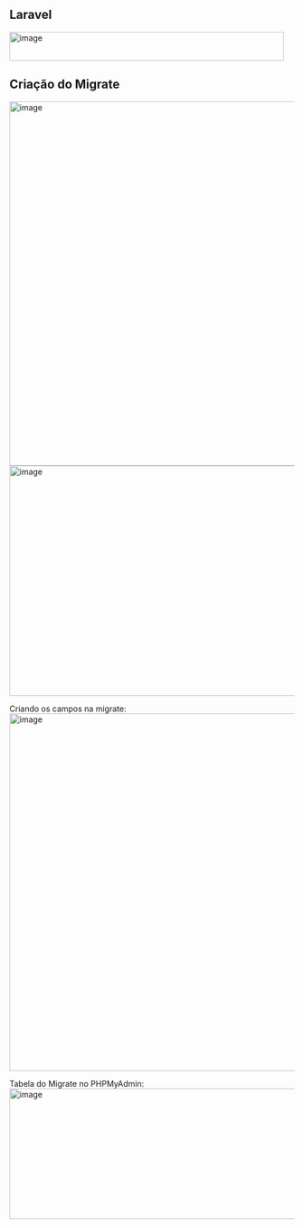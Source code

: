 

## Laravel
<img width="485" height="51" alt="image" src="https://github.com/user-attachments/assets/c4ca56bc-7c19-4560-bd4c-6685be4d6bbb" />



## Criação do Migrate

<img width="1408" height="644" alt="image" src="https://github.com/user-attachments/assets/6e73dfcd-38e4-432c-9a2a-7dfb09884fef" />


<img width="1414" height="407" alt="image" src="https://github.com/user-attachments/assets/e9f86967-2f9f-424b-9771-5b4598fdc95a" />

Criando os campos na migrate:
<img width="1409" height="632" alt="image" src="https://github.com/user-attachments/assets/86e76134-1389-4000-85f4-acaef66969f3" />


Tabela do Migrate no PHPMyAdmin:
<img width="1554" height="231" alt="image" src="https://github.com/user-attachments/assets/82c46e9c-3031-4a2b-a654-6405b650918a" />


